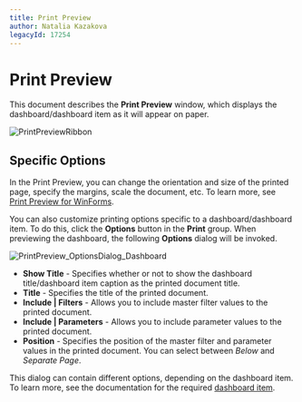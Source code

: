 ```yaml
---
title: Print Preview
author: Natalia Kazakova
legacyId: 17254
---
```

# Print Preview
This document describes the **Print Preview** window, which displays the dashboard/dashboard item as it will appear on paper.

![PrintPreviewRibbon](../../../images/img22919.png)

## Specific Options
In the Print Preview, you can change the orientation and size of the printed page, specify the margins, scale the document, etc. To learn more, see [Print Preview for WinForms](../../../../interface-elements-for-desktop/articles/print-preview/print-preview-for-winforms.md).

You can also customize printing options specific to a dashboard/dashboard item. To do this, click the **Options** button in the **Print** group. 
When previewing the dashboard, the following **Options** dialog will be invoked.

![PrintPreview_OptionsDialog_Dashboard](../../../images/img22920.png)
* **Show Title** - Specifies whether or not to show the dashboard title/dashboard item caption as the printed document title.
* **Title** - Specifies the title of the printed document.
* **Include | Filters** - Allows you to include master filter values to the printed document.
* **Include | Parameters** - Allows you to include parameter values to the printed document.
* **Position** - Specifies the position of the master filter and parameter values in the printed document. You can select between _Below_ and _Separate Page_.

This dialog can contain different options, depending on the dashboard item. To learn more, see the documentation for the required [dashboard item](../../dashboard-viewer/dashboard-items.md).